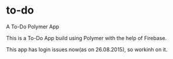 # to-do
A To-Do Polymer App

This is a To-Do App build using Polymer with the help of Firebase.

This app has login issues now(as on 26.08.2015), so workinh on it.
